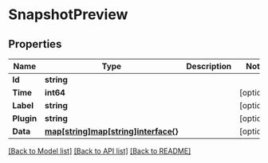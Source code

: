 # SnapshotPreview

## Properties

Name | Type | Description | Notes
------------ | ------------- | ------------- | -------------
**Id** | **string** |  | 
**Time** | **int64** |  | [optional] 
**Label** | **string** |  | [optional] 
**Plugin** | **string** |  | [optional] 
**Data** | [**map[string]map[string]interface{}**](map[string]interface{}.md) |  | [optional] 

[[Back to Model list]](../README.md#documentation-for-models) [[Back to API list]](../README.md#documentation-for-api-endpoints) [[Back to README]](../README.md)


